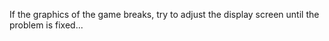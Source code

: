 If the graphics of the game breaks, try to adjust the display screen until the problem is fixed... 
